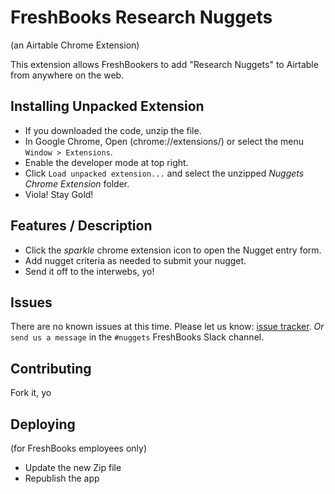 FreshBooks Research Nuggets 
==========
(an Airtable Chrome Extension)

This extension allows FreshBookers to add "Research Nuggets" to Airtable from anywhere on the web.


Installing Unpacked Extension
-----

- If you downloaded the code, unzip the file.
- In Google Chrome, Open (chrome://extensions/) or select the menu `Window > Extensions`.
- Enable the developer mode at top right.
- Click `Load unpacked extension...` and select the unzipped *Nuggets Chrome Extension* folder.
- Viola! Stay Gold! 


Features / Description
-----

- Click the *sparkle* chrome extension icon to open the Nugget entry form. 
- Add nugget criteria as needed to submit your nugget.
- Send it off to the interwebs, yo!

Issues
-----

There are no known issues at this time. Please let us know: [issue tracker](https://github.com/ericpuigmarti/nuggets-chrome-extension/issues). *Or* `send us a message` in the `#nuggets` FreshBooks Slack channel.

Contributing
-----

Fork it, yo

## Deploying
(for FreshBooks employees only)
* Update the new Zip file
* Republish the app
